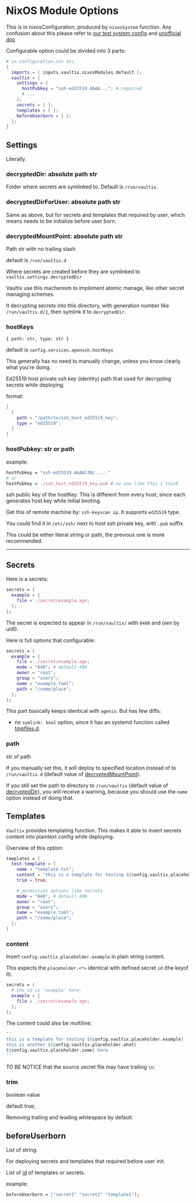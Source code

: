 # NixOS Module Options


This is in nixosConfiguration, produced by `nixosSystem` function. Any confusion about this please refer to [our test system config](https://github.com/milieuim/vaultix/blob/7b14c948e7d7a8e86ed5ee4c5927c588ee344db7/dev/test.nix#L16) and [unofficial doc](https://nixos-and-flakes.thiscute.world/nixos-with-flakes/nixos-flake-configuration-explained)

Configurable option could be divided into 3 parts:

```nix
# in configuration.nix etc.
{
  imports = [ inputs.vaultix.nixosModules.default ];
  vaultix = {
    settings = {
      hostPubkey = "ssh-ed25519 AAAA..."; # required
      # ...
    };
    secrets = { };
    templates = { };
    beforeUserborn = [ ];
  };
}
```

## Settings
Literally.


<div id="dd"></div>

### decryptedDir: absolute path str

Folder where secrets are symlinked to. Default is `/run/vaultix`.

### decryptedDirForUser: absolute path str

Same as above, but for secrets and templates that required by user, which means needs to be initialize before user born.


<div id="dmp"></div>

### decryptedMountPoint: absolute path str

Path str with no trailing slash

default is `/run/vaultix.d`

Where secrets are created before they are symlinked to `vaultix.settings.decryptedDir`

Vaultix use this machenism to implement atomic manage, like other secret managing schemes.

It decrypting secrets into this directory, with generation number like `/run/vaultix.d/1`, then symlink it to `decryptedDir`.

### hostKeys

`{ path: str, type: str }`

default is `config.services.openssh.hostKeys`

This generally has no need to manually change, unless you know clearly what you're doing.

Ed25519 host private ssh key (identity) path that used for decrypting secrets while deploying.

format:

```nix
[
  {
    path = "/path/to/ssh_host_ed25519_key";
    type = "ed25519";
  }
]
```

### hostPubkey: str or path

example:

```nix
hostPubkey = "ssh-ed25519 AAAAC3Nz....."
# or
hostPubkey = ./ssh_host_ed25519_key.pub # no one like this i think
```

ssh public key of the hostKey. This is different from every host, since each generates host key while initial booting.

Get this of remote machine by: `ssh-keyscan ip`. It supports `ed25519` type.

You could find it in `/etc/ssh/` next to host ssh private key, with `.pub` suffix.

This could be either literal string or path, the previous one is more recommended.

---

## Secrets

Here is a secrets:
```nix
secrets = {
  example = {
    file = ./secret/example.age;
  };
};
```
The secret is expected to appear in `/run/vaultix/` with `0400` and own by uid0.

Here is full options that configurable:

```nix
secrets = {
  example = {
    file = ./secret/example.age;
    mode = "640"; # default 400
    owner = "root";
    group = "users";
    name = "example.toml";
    path = "/some/place";
  };
};
```

This part basically keeps identical with `agenix`. But has few diffs:

+ no `symlink: bool` option, since it has an systemd function called [tmpfiles.d](https://www.freedesktop.org/software/systemd/man/latest/tmpfiles.d.html).

### path

str of path

If you manually set this, it will deploy to specified location instead of to `/run/vaultix.d` (default value of [decryptedMountPoint](#dmp)).

If you still set the path to directory to `/run/vaultix` (default value of [decryptedDir](#dd)), you will receive a warning, because you should use the `name` option instead of doing that.


## Templates

`Vaultix` provides templating function. This makes it able to insert secrets content into plaintext config while deploying.

Overview of this option:

```nix
templates = {
  test-template = {
    name = "template.txt";
    content = "this is a template for testing ${config.vaultix.placeholder.example}";
    trim = true;

    # permission options like secrets
    mode = "640"; # default 400
    owner = "root";
    group = "users";
    name = "example.toml";
    path = "/some/place";
  };
}
```


### content


Insert `config.vaultix.placeholder.example` in plain string content.

This expects the `placeholder.<*>` identical with defined secret `id` (the keyof it).

<div id="id-state"></div>

```nix
secrets = {
  # the id is 'example' here.
  example = {
    file = ./secret/example.age;
  };
};
```

The content could also be multiline:
```nix
''
this is a template for testing ${config.vaultix.placeholder.example}
this is another ${config.vaultix.placeholder.what}
${config.vaultix.placeholder.some} here
''
```

TO BE NOTICE that the source secret file may have trailing `\n`:

### trim

boolean value

default true;

Removing trailing and leading whitespace by default.


## beforeUserborn

List of string.

For deploying secrets and templates that required before user init.

List of [id](#id-state) of templates or secrets.

example:

```nix
beforeUserborn = ["secret1" "secret2" "template1"];
```
